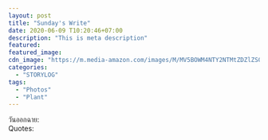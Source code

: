```yaml
---
layout: post
title: "Sunday's Write"
date: 2020-06-09 T10:20:46+07:00
description: "This is meta description"
featured:
featured_image:
cdn_image: "https://m.media-amazon.com/images/M/MV5BOWM4NTY2NTMtZDZlZS00NTgyLWEzZDMtODE3ZGI1MzI3ZmU5XkEyXkFqcGdeQXVyNzI1NzMxNzM@.jpg"
categories:
  - "STORYLOG"
tags:
  - "Photos"
  - "Plant"
---
```

วันออกฉาย:  
Quotes:  
